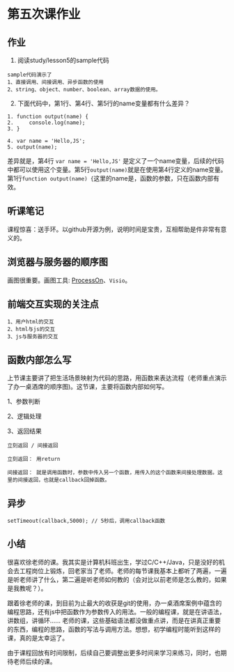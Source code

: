 # 第五次课作业

## 作业

1. 阅读study/lesson5的sample代码
```
sample代码演示了
1、直接调用、间接调用、异步函数的使用
2、string、object、number、boolean、array数据的使用。
```

2. 下面代码中，第1行、第4行、第5行的name变量都有什么差异？

```
1. function output(name) {
2.     console.log(name);
3. }

4. var name = 'Hello,JS';
5. output(name);
```

差异就是，第4行 `var name = 'Hello,JS'` 是定义了一个name变量，后续的代码中都可以使用这个变量。第5行`output(name)`就是在使用第4行定义的name变量。第1行`function output(name) {`这里的name是，函数的参数，只在函数内部有效。

## 听课笔记

课程惊喜：送手环。以github开源为例，说明时间是宝贵，互相帮助是件非常有意义的。

## 浏览器与服务器的顺序图

画图很重要。画图工具: [ProcessOn](www.processon.com)、`Visio`。

## 前端交互实现的关注点

```
1、用户html的交互
2、html与js的交互
3、js与服务器的交互
```

## 函数内部怎么写
上节课主要讲了把生活场景映射为代码的思路，用函数来表达流程（老师重点演示了办一桌酒席的顺序图)。这节课，主要将函数内部如何写。

1、参数判断

2、逻辑处理

3、返回结果
```
立刻返回 / 间接返回

立刻返回： 用return

间接返回： 就是调用函数时，参数中传入另一个函数，用传入的这个函数来间接处理数据。这里的间接返回，也就是callback回掉函数。
```

## 异步

```
setTimeout(callback,5000); // 5秒后，调用callback函数
```



## 小结

很喜欢徐老师的课。我其实是计算机科班出生，学过C/C++/Java，只是没好的机会去工程岗位上锻炼，回老家当了老师。老师的每节课我基本上都听了两遍，一遍是听老师讲了什么，第二遍是听老师如何教的（会对比以前老师是怎么教的，如果是我教呢？）。

跟着徐老师的课，到目前为止最大的收获是git的使用，办一桌酒席案例中蕴含的编程思路，还有js中把函数作为参数传入的用法。一般的编程课，就是在讲语法，讲数组，讲循环...... 老师的课，这些基础语法都没做重点讲，而是在讲真正重要的东西，编程的思路，函数的写法与调用方法。想想，初学编程时能听到这样的课，真的是太幸运了。

由于课程回放有时间限制，后续自己要调整出更多时间来学习来练习，同时，也期待老师后续的课。

